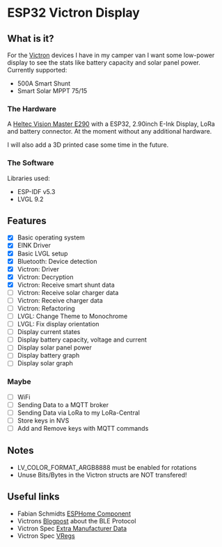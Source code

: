 # ESP32 Victron Display

## What is it?

For the [Victron](https://www.victronenergy.de/) devices I have in my camper van I want some low-power display to see the stats like battery capacity and solar panel power. Currently supported:

- 500A Smart Shunt
- Smart Solar MPPT 75/15

### The Hardware

A [Heltec Vision Master E290](https://heltec.org/project/vision-master-e290/) with a ESP32, 2.90inch E-Ink Display, LoRa and battery connector. At the moment without any additional hardware.

I will also add a 3D printed case some time in the future.

### The Software

Libraries used:

- ESP-IDF v5.3
- LVGL 9.2

## Features

- [x] Basic operating system
- [x] EINK Driver
- [x] Basic LVGL setup
- [x] Bluetooth: Device detection
- [x] Victron: Driver
- [x] Victron: Decryption
- [x] Victron: Receive smart shunt data
- [ ] Victron: Receive solar charger data
- [ ] Victron: Receive charger data
- [ ] Victron: Refactoring
- [ ] LVGL: Change Theme to Monochrome
- [ ] LVGL: Fix display orientation
- [ ] Display current states
- [ ] Display battery capacity, voltage and current
- [ ] Display solar panel power
- [ ] Display battery graph
- [ ] Display solar graph

### Maybe

- [ ] WiFi
- [ ] Sending Data to a MQTT broker
- [ ] Sending Data via LoRa to my LoRa-Central
- [ ] Store keys in NVS
- [ ] Add and Remove keys with MQTT commands

## Notes

- LV_COLOR_FORMAT_ARGB8888 must be enabled for rotations
- Unuse Bits/Bytes in the Victron structs are NOT transfered!

## Useful links

- Fabian Schmidts [ESPHome Component](https://github.com/Fabian-Schmidt/esphome-victron_ble)
- Victrons [Blogpost](https://communityarchive.victronenergy.com/questions/187303/victron-bluetooth-advertising-protocol.html) about the BLE Protocol
- Victron Spec [Extra Manufacturer Data](https://communityarchive.victronenergy.com/storage/attachments/48745-extra-manufacturer-data-2022-12-14.pdf)
- Victron Spec [VRegs](https://www.victronenergy.com/upload/documents/VE.Can-registers-public.pdf)
